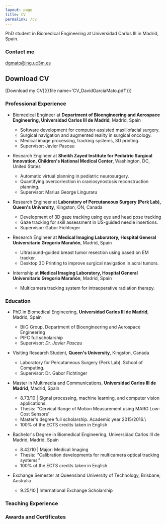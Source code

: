 ```yaml
---
layout: page
title: CV
permalink: /cv
---
```


PhD student in Biomedical Engineering at Universidad Carlos III in Madrid, Spain.

### Contact me

[dgmato@ing.uc3m.es](mailto:dgmato@ing.uc3m.es)

## Download CV
[Download my CV]({{file name='CV_DavidGarciaMato.pdf'}})

### Professional Experience

* Biomedical Engineer at **Department of Bioengineering and Aerospace Engineering, Universidad Carlos III de Madrid**, Madrid, Spain
  - Software development for computer-assisted maxillofacial surgery.
  - Surgical navigation and augmented reality in surgical oncology.
  - Medical image processing, tracking systems, 3D printing.  
  - Supervisor: Javier Pascau   


* Research Engineer at **Sheikh Zayed Institute for Pediatric Surgical Innovation, Children's National Medical Center**, Washington, DC, United States
  - Automatic virtual planning in pediatric neurosurgery.
  - Quantifying overcorrection in craniosynostosis reconstruction planning.
  - Supervisor: Marius George Linguraru


* Research Engineer at **Laboratory of Percutaneous Surgery (Perk Lab), Queen's University**, Kingston, ON, Canada
  - Development of 3D gaze tracking using eye and head pose tracking
  - Gaze tracking for skill assessment in US-guided needle insertions.
  - Supervisor: Gabor Fichtinger 

* Research Engineer at **Medical Imaging Laboratory, Hospital General Universitario Gregorio Marañón**, Madrid, Spain
  - Ultrasound-guided breast tumor resection using based on EM tracker.
  - Desktop 3D Printing to improve surgical navigation in acral tumors.
  
* Internship at **Medical Imaging Laboratory, Hospital General Universitario Gregorio Marañón**, Madrid, Spain
  - Multicamera tracking system for intraoperative radiation therapy. 

### Education
* PhD in Biomedical Engineering, **Universidad Carlos III de Madrid**, Madrid, Spain
  - BiiG Group, Department of Bioengineering and Aerospace Engineering
  - PIFC full scholarship
  - Supervisor: *Dr. Javier Pascau*

* Visiting Research Student, **Queen's University**, Kingston, Canada
  - Laboratory for Percutaneous Surgery (Perk Lab). School of Computing. 
  - Supervisor: Dr. Gabor Fichtinger

* Master in Multimedia and Communications, **Universidad Carlos III de Madrid**, Madrid, Spain
  - 8.73/10 | Signal processing, machine learning, and computer vision applications.
  - Thesis: ''Cervical Range of Motion Measurement using MARG Low-Cost Sensors''
  - Master's degree full scholarship. Academic year 2015/2016.\\
  - 100\% of the ECTS credits taken in English

* Bachelor's Degree in Biomedical Engineering, Universidad Carlos III de Madrid, Madrid, Spain
  - 8.42/10 | Major: Medical Imaging 
  - Thesis: ''Calibration developments for multicamera optical tracking systems''
  - 100\% of the ECTS credits taken in English

* Exchange Semester at Queensland University of Technology, Brisbane, Australia
  - 9.25/10 | International Exchange Scholarship

### Teaching Experience

### Awards and Certificates

